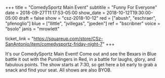 +++
title = "ComedySportz Main Event"
subtitile = "Funny For Everyone"
date = 2018-09-27T11:17:53-05:00
show_date = 2018-10-12T19:30:00-05:00
draft = false
show = "csz-2018-10-12"
red = ["abush", "eschraer", "pfenoglio"]
blue = ["llittle", "jvillegas", "jpeden"]
ref = "bscribner"
voice = "bsolo"
janis = "mrowlett"

ticket_link = "https://squareup.com/store/CSz-SanAntonio/item/comedysportz-friday-night-7"
+++

It's our ComedySportz Main Event! Come out and see the Bexars in Blue battle it out with the Punslingers in Red, in a battle for laughs, glory, and fabulous points. The show starts at 7:30, so get here a bit early to grab a snack and find your seat. All shows are also BYOB.
